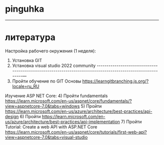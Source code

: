 # pinguhka
 

***
# литература
Настройка рабочего окружения (1 неделя):
1) Установка GIT
2) Установка visual studio 2022 community
--------------------------------------------------------------------------------------------------------------—
3) Пройти обучение по GIT Основы https://learngitbranching.js.org/?locale=ru_RU

Изучение ASP NET Core:
4) Пройти fundamentals https://learn.microsoft.com/en-us/aspnet/core/fundamentals/?view=aspnetcore-7.0&tabs=windows
5) Пройти https://learn.microsoft.com/en-us/azure/architecture/best-practices/api-design
6) Пройти https://learn.microsoft.com/en-us/azure/architecture/best-practices/api-implementation
7) Пройти Tutorial: Create a web API with ASP.NET Core https://learn.microsoft.com/en-us/aspnet/core/tutorials/first-web-api?view=aspnetcore-7.0&tabs=visual-studio